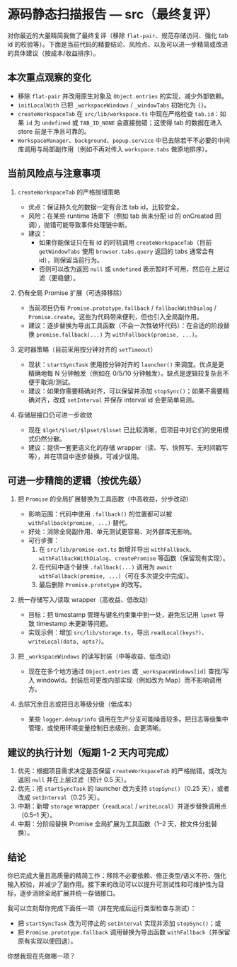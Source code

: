 # 源码静态扫描报告 — src（最终复评）

对你最近的大量精简我做了最终复评（移除 `flat-pair`、规范存储访问、强化 tab id 的校验等）。下面是当前代码的精要结论、风险点、以及可以进一步精简或改进的具体建议（按成本/收益排序）。

## 本次重点观察的变化

- 移除 `flat-pair` 并改用原生对象及 `Object.entries` 的实现，减少外部依赖。
- `initLocalWith` 已把 `_workspaceWindows` / `_windowTabs` 初始化为 `{}`。
- `createWorkspaceTab` 在 `src/lib/workspace.ts` 中现在严格检查 `tab.id`：如果 `id` 为 `undefined` 或 `TAB_ID_NONE` 会直接抛错；这使得 tab 的数据在进入 store 前是干净且可靠的。
- `WorkspaceManager`、`background`、`popup.service` 中已去除若干不必要的中间库调用与局部副作用（例如不再对传入 `workspace.tabs` 做原地排序）。

## 当前风险点与注意事项

1. `createWorkspaceTab` 的严格抛错策略
   - 优点：保证持久化的数据一定有合法 tab id，比较安全。
   - 风险：在某些 runtime 场景下（例如 tab 尚未分配 id 的 onCreated 回调），抛错可能导致事件处理链中断。
   - 建议：
     - 如果你能保证只在有 id 的时机调用 `createWorkspaceTab`（目前 `getWindowTabs` 使用 `browser.tabs.query` 返回的 tabs 通常会有 id），则保留当前行为。
     - 否则可以改为返回 `null` 或 `undefined` 表示暂时不可用，然后在上层过滤（更稳健）。

2. 仍有全局 Promise 扩展（可选择移除）
   - 当前项目仍有 `Promise.prototype.fallback` / `fallbackWithDialog` / `Promise.create`。这些为代码带来便利，但也引入全局副作用。
   - 建议：逐步替换为导出工具函数（不会一次性破坏代码）：在合适的阶段替换 `promise.fallback(...)` 为 `withFallback(promise, ...)`。

3. 定时器策略（目前采用按分钟对齐的 `setTimeout`）
   - 现状：`startSyncTask` 使用按分钟对齐的 `launcher()` 来调度。优点是更精确地每 N 分钟触发（例如在 0/5/10 分钟触发）。缺点是逻辑较复杂且不便于取消/测试。
   - 建议：如果你需要精确对齐，可以保留并添加 `stopSync()`；如果不需要精确对齐，改成 `setInterval` 并保存 interval id 会更简单易测。

4. 存储层接口仍可进一步收敛
   - 现在 `$lget/$lset/$lpset/$lsset` 已比较清晰，但项目中对它们的使用模式仍然分散。
   - 建议：提供一套更语义化的存储 wrapper（读、写、快照写、无时间戳写等），并在项目中逐步替换，可减少误用。

## 可进一步精简的逻辑（按优先级）

1. 把 `Promise` 的全局扩展替换为工具函数（中高收益，分步改动）
   - 影响范围：代码中使用 `.fallback()` 的位置都可以被 `withFallback(promise, ...)` 替代。
   - 好处：消除全局副作用、单元测试更容易、对外部库无影响。
   - 可行步骤：
     1. 在 `src/lib/promise-ext.ts` 新增并导出 `withFallback`、`withFallbackWithDialog`、`createPromise` 等函数（保留现有实现）。
     2. 在代码中逐个替换 `.fallback(...)` 调用为 `await withFallback(promise, ...)`（可在多次提交中完成）。
     3. 最后删除 `Promise.prototype` 的改写。

2. 统一存储写入/读取 wrapper（高收益、低改动）
   - 目标：把 timestamp 管理与键名约束集中到一处，避免忘记用 `lpset` 导致 timestamp 未更新等问题。
   - 实现示例：增加 `src/lib/storage.ts`，导出 `readLocal(keys?)`、`writeLocal(data, opts?)`。

3. 把 `_workspaceWindows` 的读写封装（中等收益、低改动）
   - 现在在多个地方通过 `Object.entries` 或 `_workspaceWindows[id]` 查找/写入 windowId。封装后可更改内部实现（例如改为 Map）而不影响调用方。

4. 去除冗余日志或把日志等级分级（低成本）
   - 某些 `logger.debug/info` 调用在生产分支可能噪音较多。把日志等级集中管理，或使用环境变量控制日志级别，会更清晰。

## 建议的执行计划（短期 1-2 天内可完成）

1. 优先：根据项目需求决定是否保留 `createWorkspaceTab` 的严格抛错，或改为返回 `null` 并在上层过滤（预计 0.5 天）。
2. 优先：把 `startSyncTask` 的 launcher 改为支持 `stopSync()`（0.25 天），或者改成 `setInterval`（0.25 天）。
3. 中期：新增 `storage` wrapper（`readLocal` / `writeLocal`）并逐步替换调用点（0.5–1 天）。
4. 中期：分阶段替换 Promise 全局扩展为工具函数（1–2 天，按文件分批替换）。

## 结论

你已完成大量且高质量的精简工作：移除不必要依赖、修正类型/语义不符、强化输入校验，并减少了副作用。接下来的改动可以以提升可测试性和可维护性为目标，逐步消除全局扩展并统一存储接口。

我可以立刻帮你完成下面任一项（并在完成后运行类型检查与测试）：

- 把 `startSyncTask` 改为可停止的 `setInterval` 实现并添加 `stopSync()`；或
- 把 `Promise.prototype.fallback` 调用替换为导出函数 `withFallback`（并保留原有实现以便回退）。

你想我现在先做哪一项？
